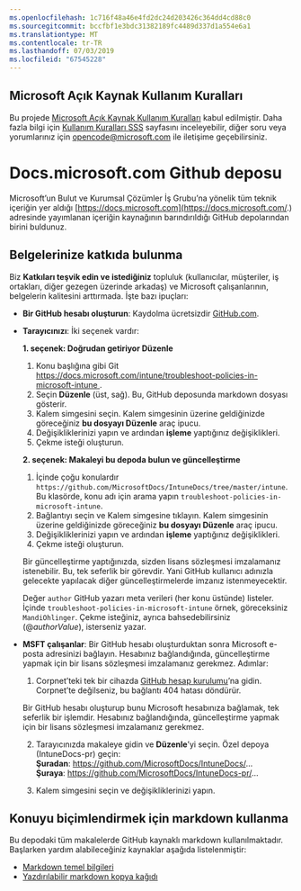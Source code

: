 ```yaml
---
ms.openlocfilehash: 1c716f48a46e4fd2dc24d203426c364dd4cd88c0
ms.sourcegitcommit: bccfbf1e3bdc31382189fc4489d337d1a554e6a1
ms.translationtype: MT
ms.contentlocale: tr-TR
ms.lasthandoff: 07/03/2019
ms.locfileid: "67545228"
---
```

## <a name="microsoft-open-source-code-of-conduct"></a>Microsoft Açık Kaynak Kullanım Kuralları

Bu projede [Microsoft Açık Kaynak Kullanım Kuralları](https://opensource.microsoft.com/codeofconduct/) kabul edilmiştir.
Daha fazla bilgi için [Kullanım Kuralları SSS](https://opensource.microsoft.com/codeofconduct/faq/) sayfasını inceleyebilir, diğer soru veya yorumlarınız için [opencode@microsoft.com](mailto:opencode@microsoft.com) ile iletişime geçebilirsiniz.

# <a name="docsmicrosoftcom-github-repository"></a>Docs.microsoft.com Github deposu

Microsoft’un Bulut ve Kurumsal Çözümler İş Grubu’na yönelik tüm teknik içeriğin yer aldığı [https://docs.microsoft.com](https://docs.microsoft.com/.) adresinde yayımlanan içeriğin kaynağının barındırıldığı GitHub depolarından birini buldunuz.

## <a name="contribute-to-your-documentation"></a>Belgelerinize katkıda bulunma
Biz **Katkıları teşvik edin ve istediğiniz** topluluk (kullanıcılar, müşteriler, iş ortakları, diğer gezegen üzerinde arkadaş) ve Microsoft çalışanlarının, belgelerin kalitesini arttırmada. İşte bazı ipuçları:

* **Bir GitHub hesabı oluşturun**: Kaydolma ücretsizdir [GitHub.com](https://www.github.com).

* **Tarayıcınızı**: İki seçenek vardır: 

    **1. seçenek: Doğrudan getiriyor Düzenle**  
    1. Konu başlığına gibi Git [ https://docs.microsoft.com/intune/troubleshoot-policies-in-microsoft-intune ](https://docs.microsoft.com/intune/troubleshoot-policies-in-microsoft-intune). 
    2. Seçin **Düzenle** (üst, sağ). Bu, GitHub deposunda markdown dosyası gösterir.
    3. Kalem simgesini seçin. Kalem simgesinin üzerine geldiğinizde göreceğiniz **bu dosyayı Düzenle** araç ipucu. 
    4. Değişikliklerinizi yapın ve ardından **işleme** yaptığınız değişiklikleri. 
    5. Çekme isteği oluşturun.
    
    **2. seçenek: Makaleyi bu depoda bulun ve güncelleştirme**  
    1. İçinde çoğu konulardır `https://github.com/MicrosoftDocs/IntuneDocs/tree/master/intune`. Bu klasörde, konu adı için arama yapın `troubleshoot-policies-in-microsoft-intune`. 
    2. Bağlantıyı seçin ve Kalem simgesine tıklayın. Kalem simgesinin üzerine geldiğinizde göreceğiniz **bu dosyayı Düzenle** araç ipucu. 
    3. Değişikliklerinizi yapın ve ardından **işleme** yaptığınız değişiklikleri. 
    4. Çekme isteği oluşturun. 

  Bir güncelleştirme yaptığınızda, sizden lisans sözleşmesi imzalamanız istenebilir. Bu, tek seferlik bir görevdir. Yani GitHub kullanıcı adınızla gelecekte yapılacak diğer güncelleştirmelerde imzanız istenmeyecektir. 
  
  Değer `author` GitHub yazarı meta verileri (her konu üstünde) listeler. İçinde `troubleshoot-policies-in-microsoft-intune` örnek, göreceksiniz `MandiOhlinger`. Çekme isteğiniz, ayrıca bahsedebilirsiniz (@*authorValue*), isterseniz yazar.
  
* **MSFT çalışanlar**: Bir GitHub hesabı oluşturduktan sonra Microsoft e-posta adresinizi bağlayın. Hesabınız bağlandığında, güncelleştirme yapmak için bir lisans sözleşmesi imzalamanız gerekmez. Adımlar:

  1. Corpnet’teki tek bir cihazda [GitHub hesap kurulumu](https://review.docs.microsoft.com/en-us/help/contribute/contribute-get-started-setup-github?branch=master)’na gidin. Corpnet’te değilseniz, bu bağlantı 404 hatası döndürür.
  
    Bir GitHub hesabı oluşturup bunu Microsoft hesabınıza bağlamak, tek seferlik bir işlemdir. Hesabınız bağlandığında, güncelleştirme yapmak için bir lisans sözleşmesi imzalamanız gerekmez. 

  2. Tarayıcınızda makaleye gidin ve **Düzenle**’yi seçin. Özel depoya (IntuneDocs-pr) geçin:  
    **Şuradan**: https://github.com/MicrosoftDocs/IntuneDocs/...  
    **Şuraya**: https://github.com/MicrosoftDocs/IntuneDocs-pr/...
  
  3. Kalem simgesini seçin ve değişikliklerinizi yapın. 

## <a name="use-markdown-to-format-your-topic"></a>Konuyu biçimlendirmek için markdown kullanma
Bu depodaki tüm makalelerde GitHub kaynaklı markdown kullanılmaktadır. Başlarken yardım alabileceğiniz kaynaklar aşağıda listelenmiştir:

* [Markdown temel bilgileri](https://help.github.com/articles/basic-writing-and-formatting-syntax/)
* [Yazdırılabilir markdown kopya kağıdı](https://guides.github.com/pdfs/markdown-cheatsheet-online.pdf)
